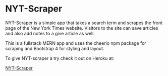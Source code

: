 # NYT-Scraper

NYT-Scraper is a simple app that takes a search term and scrapes the front page of the New York
Times website.  Visitors to the site can save articles and also add notes to a give article as well.

This is a fullstack MERN app and uses the cheerio npm package for scraping and Bootstrap 4 for styling 
and layout.

To give NYT-scraper a try check it out on Heroku at:

[NYT-Scraper](https://vast-anchorage-50243.herokuapp.com/)